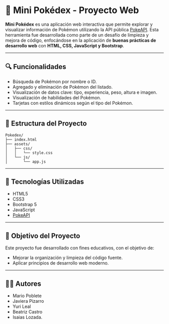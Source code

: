 # 🧩 Mini Pokédex - Proyecto Web

**Mini Pokédex** es una aplicación web interactiva que permite explorar y visualizar información de Pokémon utilizando la API pública [PokeAPI](https://pokeapi.co/). Esta herramienta fue desarrollada como parte de un desafío de limpieza y mejora de código, enfocándose en la aplicación de **buenas prácticas de desarrollo web** con **HTML, CSS, JavaScript y Bootstrap**.

---

## 🔍 Funcionalidades

- Búsqueda de Pokémon por nombre o ID.
- Agregado y eliminación de Pokémon del listado.
- Visualización de datos clave: tipo, experiencia, peso, altura e imagen.
- Visualización de habilidades del Pokémon.
- Tarjetas con estilos dinámicos según el tipo del Pokémon.

---

## 📁 Estructura del Proyecto
```
Pokedex/
├── index.html
├── assets/
│   ├── css/
│   │   └── style.css
│   └── js/
│       └── app.js
```

---

## 🚀 Tecnologías Utilizadas

- HTML5  
- CSS3  
- Bootstrap 5  
- JavaScript  
- [PokeAPI](https://pokeapi.co/)

---

## 📌 Objetivo del Proyecto

Este proyecto fue desarrollado con fines educativos, con el objetivo de:

- Mejorar la organización y limpieza del código fuente.
- Aplicar principios de desarrollo web moderno.


---

## 🧑‍💻 Autores
- Mario Poblete 
- Javiera Pizarro
- Yuri Leal
- Beatriz Castro
- Isaias Lozada.